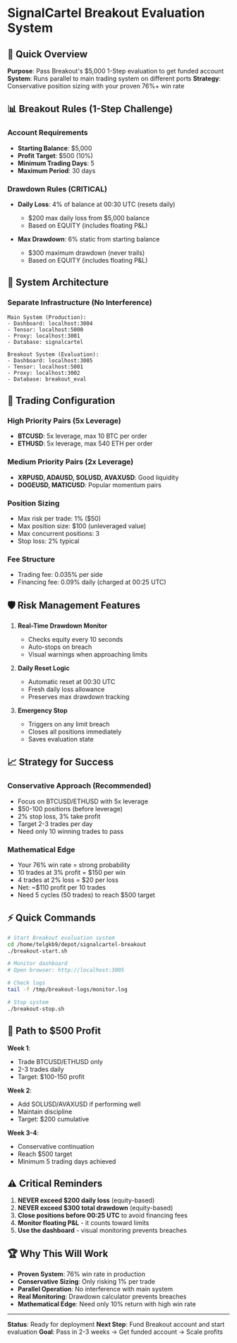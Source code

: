 # SignalCartel Breakout Evaluation System

## 🎯 Quick Overview

**Purpose**: Pass Breakout's $5,000 1-Step evaluation to get funded account
**System**: Runs parallel to main trading system on different ports
**Strategy**: Conservative position sizing with your proven 76%+ win rate

## 📊 Breakout Rules (1-Step Challenge)

### Account Requirements
- **Starting Balance**: $5,000
- **Profit Target**: $500 (10%)
- **Minimum Trading Days**: 5
- **Maximum Period**: 30 days

### Drawdown Rules (CRITICAL)
- **Daily Loss**: 4% of balance at 00:30 UTC (resets daily)
  - $200 max daily loss from $5,000 balance
  - Based on EQUITY (includes floating P&L)

- **Max Drawdown**: 6% static from starting balance
  - $300 maximum drawdown (never trails)
  - Based on EQUITY (includes floating P&L)

## 🚀 System Architecture

### Separate Infrastructure (No Interference)
```
Main System (Production):
- Dashboard: localhost:3004
- Tensor: localhost:5000
- Proxy: localhost:3001
- Database: signalcartel

Breakout System (Evaluation):
- Dashboard: localhost:3005
- Tensor: localhost:5001
- Proxy: localhost:3002
- Database: breakout_eval
```

## 💎 Trading Configuration

### High Priority Pairs (5x Leverage)
- **BTCUSD**: 5x leverage, max 10 BTC per order
- **ETHUSD**: 5x leverage, max 540 ETH per order

### Medium Priority Pairs (2x Leverage)
- **XRPUSD, ADAUSD, SOLUSD, AVAXUSD**: Good liquidity
- **DOGEUSD, MATICUSD**: Popular momentum pairs

### Position Sizing
- Max risk per trade: 1% ($50)
- Max position size: $100 (unleveraged value)
- Max concurrent positions: 3
- Stop loss: 2% typical

### Fee Structure
- Trading fee: 0.035% per side
- Financing fee: 0.09% daily (charged at 00:25 UTC)

## 🛡️ Risk Management Features

1. **Real-Time Drawdown Monitor**
   - Checks equity every 10 seconds
   - Auto-stops on breach
   - Visual warnings when approaching limits

2. **Daily Reset Logic**
   - Automatic reset at 00:30 UTC
   - Fresh daily loss allowance
   - Preserves max drawdown tracking

3. **Emergency Stop**
   - Triggers on any limit breach
   - Closes all positions immediately
   - Saves evaluation state

## 📈 Strategy for Success

### Conservative Approach (Recommended)
- Focus on BTCUSD/ETHUSD with 5x leverage
- $50-100 positions (before leverage)
- 2% stop loss, 3% take profit
- Target 2-3 trades per day
- Need only 10 winning trades to pass

### Mathematical Edge
- Your 76% win rate = strong probability
- 10 trades at 3% profit = $150 per win
- 4 trades at 2% loss = $20 per loss
- Net: ~$110 profit per 10 trades
- Need 5 cycles (50 trades) to reach $500 target

## ⚡ Quick Commands

```bash
# Start Breakout evaluation system
cd /home/telgkb9/depot/signalcartel-breakout
./breakout-start.sh

# Monitor dashboard
# Open browser: http://localhost:3005

# Check logs
tail -f /tmp/breakout-logs/monitor.log

# Stop system
./breakout-stop.sh
```

## 🎯 Path to $500 Profit

**Week 1**:
- Trade BTCUSD/ETHUSD only
- 2-3 trades daily
- Target: $100-150 profit

**Week 2**:
- Add SOLUSD/AVAXUSD if performing well
- Maintain discipline
- Target: $200 cumulative

**Week 3-4**:
- Conservative continuation
- Reach $500 target
- Minimum 5 trading days achieved

## ⚠️ Critical Reminders

1. **NEVER exceed $200 daily loss** (equity-based)
2. **NEVER exceed $300 total drawdown** (equity-based)
3. **Close positions before 00:25 UTC** to avoid financing fees
4. **Monitor floating P&L** - it counts toward limits
5. **Use the dashboard** - visual monitoring prevents breaches

## 🏆 Why This Will Work

- **Proven System**: 76% win rate in production
- **Conservative Sizing**: Only risking 1% per trade
- **Parallel Operation**: No interference with main system
- **Real Monitoring**: Drawdown calculator prevents breaches
- **Mathematical Edge**: Need only 10% return with high win rate

---

**Status**: Ready for deployment
**Next Step**: Fund Breakout account and start evaluation
**Goal**: Pass in 2-3 weeks → Get funded account → Scale profits
